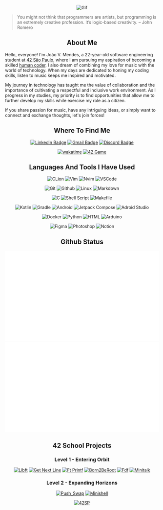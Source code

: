 <div align="center">

![Gif](https://media4.giphy.com/media/v1.Y2lkPTc5MGI3NjExZDVrNW1qMDcxYm1sZ2pkeHlkeWE0N29qbmJnczNvejVwYXRqa2wyNCZlcD12MV9pbnRlcm5hbF9naWZfYnlfaWQmY3Q9Zw/DyojcnCuFN74wlVRJ9/giphy.gif)

</div>

> You might not think that programmers are artists, but programming is an extremely creative profession.
> It’s logic-based creativity. – John Romero

<div align="center">

## About Me

</div>

Hello, everyone! I'm João V. Mendes, a 22-year-old software engineering student at [42 São Paulo](https://www.42network.org/campuses/42-sao-paulo/), where I am pursuing my aspiration of becoming a skilled [human coder](https://www.humancoders.com.br). I also dream of combining my love for music with the world of technology. When my days are dedicated to honing my coding skills, listen to music keeps me inspired and motivated. 

My journey in technology has taught me the value of collaboration and the importance of cultivating a respectful and inclusive work environment. As I progress in my studies, my priority is to find opportunities that allow me to further develop my skills while exercise my role as a citizen.

If you share passion for music, have any intriguing ideas, or simply want to connect and exchange thoughts, let's join forces!

<div align="center">

## Where To Find Me

[![Linkedin Badge](https://img.shields.io/badge/-Linkedin-0a66c2?&logo=Linkedin&logoColor=white)](https://www.linkedin.com/in/jv-mendes/)
[![Gmail Badge](https://img.shields.io/badge/-Gmail-EA4335?&logo=GMail&logoColor=white)](mailto:mendes.silva.jv@gmail.com)
[![Discord Badge](https://img.shields.io/badge/-Discord-7289DA?&logo=Discord&logoColor=white)](https://discordapp.com/users/233882480606838784)

[![wakatime](https://wakatime.com/badge/user/95b593f1-ae41-47db-a170-81f83e041dd2.svg)](https://wakatime.com/@95b593f1-ae41-47db-a170-81f83e041dd2)
[![42 Game](https://img.shields.io/badge/Game-profile-dark_green?&logo=42&logoColor=white)](https://game.42sp.org.br/cadet/jovicto2)

## Languages And Tools I Have Used

![CLion](https://img.shields.io/badge/-Clion-088F8F?&logo=Clion&logoColor=white)
![Vim](https://img.shields.io/badge/-Vim-green?&logo=VIM&logoColor=black)
![Nvim](https://img.shields.io/badge/-Nvim-%23121011?&logo=Neovim)
![VSCode](https://img.shields.io/badge/-Visual%20Studio%20Code-23A9F2?&logo=Visual%20Studio%20Code&logoColor=white)

![Git](https://img.shields.io/badge/-Git-%23F24E1E?&logo=Git&logoColor=white)
![Github](https://img.shields.io/badge/-Github-%2320232a.svg?&logo=Github&logoColor=white)
![Linux](https://img.shields.io/badge/Linux-FCC624?&logo=linux&logoColor=black)
![Markdown](https://img.shields.io/badge/Markdown-%2320232a.svg?&logo=markdown&logoColor=white)

![C](https://img.shields.io/badge/C-%2300599C.svg?&logo=c&logoColor=white)
![Shell Script](https://img.shields.io/badge/Shell_Script-%23121011.svg?&logo=gnu-bash&logoColor=white)
![Makefile](https://img.shields.io/badge/Makefile-%23F24E1E.svg?&logo=monzo&logoColor=white)

![Kotlin](https://img.shields.io/badge/-Kotlin-7F52FF?&logo=Kotlin&logoColor=white)
![Gradle](https://img.shields.io/badge/Gradle-02303A.svg?&logo=Gradle&logoColor=white)
![Android](https://img.shields.io/badge/Android-%2320232a.svg?&logo=android&logoColor=%a4c639)
![Jetpack Compose](https://img.shields.io/badge/-Jetpack_Compose-839e2e?&logo=JetpackCompose&logoColor=white)
![Adroid Studio](https://img.shields.io/badge/-Android_Studio-%2320232a?&logo=AndroidStudio&logoColor=dark-blue)

![Docker](https://img.shields.io/badge/Docker-%230db7ed.svg?&logo=docker&logoColor=white)
![Python](https://img.shields.io/badge/Python-3670A0?&logo=python&logoColor=ffdd54)
![HTML](https://img.shields.io/badge/-HTML-%23F24E1E?&logo=HTML5&logoColor=white)
![Arduino](https://img.shields.io/badge/-Arduino-00979D?&logo=Arduino&logoColor=white)

![Figma](https://img.shields.io/badge/Figma-%23F24E1E.svg?&logo=figma&logoColor=white)
![Photoshop](https://img.shields.io/badge/Photoshop-%2320232a.svg?&logo=adobephotoshop&logoColor=dark-blue)
![Notion](https://img.shields.io/badge/Notion-%23000000.svg?&logo=notion&logoColor=white)

## Github Status

[![Github Status](https://raw.githubusercontent.com/mendes-jv/github-stats-transparent/output/generated/overview.svg)](#)
[![Github Languages Status](https://raw.githubusercontent.com/mendes-jv/github-stats-transparent/output/generated/languages.svg)](#)

## 42 School Projects

### Level 1 - Entering Orbit

[![Libft](https://game.42sp.org.br/static/assets/achievements/libftm.png)](https://github.com/mendes-jv/libft "125/100")
[![Get Next Line](https://game.42sp.org.br/static/assets/achievements/get_next_linem.png)](https://github.com/mendes-jv/get-next-line "125/100")
[![Ft Printf](https://game.42sp.org.br/static/assets/achievements/ft_printfm.png)](https://github.com/mendes-jv/ft-printf "125/100")
[![Born2BeRoot](https://game.42sp.org.br/static/assets/achievements/born2berootm.png)](https://github.com/mendes-jv/born-to-be-root "125/100")
[![Fdf](https://game.42sp.org.br/static/assets/achievements/fdfm.png)](https://github.com/mendes-jv/fdf "125/100")
[![Minitalk](https://game.42sp.org.br/static/assets/achievements/minitalkm.png)](https://github.com/mendes-jv/minitalk "125/100")

### Level 2 - Expanding Horizons

[![Push_Swap](https://game.42sp.org.br/static/assets/achievements/push_swapm.png)](https://github.com/mendes-jv/push-swap "125/100")
[![Minishell](https://game.42sp.org.br/static/assets/achievements/minishelln.png)](https://github.com/mendes-jv/minishell "Current project...")

[![42SP](https://img.shields.io/badge/Intra-jovicto2-dark_green?&logo=42&logoColor=white)](https://profile.intra.42.fr/users/jovicto2)

</div>
